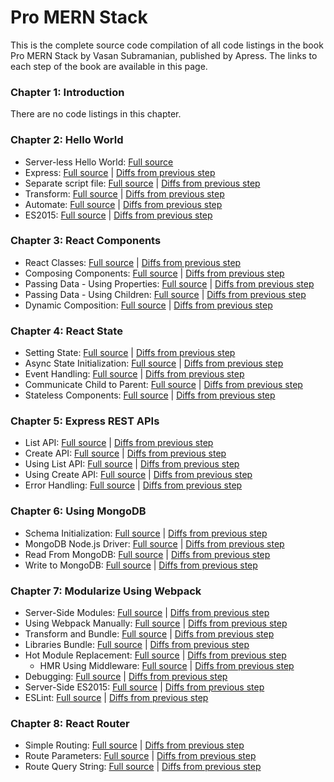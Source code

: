 # Pro MERN Stack

This is the complete source code compilation of all code listings in the book
Pro MERN Stack by Vasan Subramanian, published by Apress. The links to each
step of the book are available in this page.

### Chapter 1: Introduction

There are no code listings in this chapter.

### Chapter 2: Hello World

   * Server-less Hello World: [Full source](../../tree/02-server-less-hello-world)
   * Express: [Full source](../../tree/02-express) | [Diffs from previous step](../../compare/02-server-less-hello-world...02-express)
   * Separate script file: [Full source](../../tree/02-separate-script-file) | [Diffs from previous step](../../compare/02-express...02-separate-script-file)
   * Transform: [Full source](../../tree/02-transform) | [Diffs from previous step](../../compare/02-separate-script-file...02-transform)
   * Automate: [Full source](../../tree/02-automate) | [Diffs from previous step](../../compare/02-transform...02-automate)
   * ES2015:  [Full source](../../tree/02-es2015) | [Diffs from previous step](../../compare/02-automate...02-es2015)

### Chapter 3: React Components
   * React Classes:  [Full source](../../tree/03-react-classes) | [Diffs from previous step](../../compare/02-es2015...03-react-classes)
   * Composing Components:  [Full source](../../tree/03-composing-components) | [Diffs from previous step](../../compare/03-react-classes...03-composing-components)
   * Passing Data - Using Properties: [Full source](../../tree/03-passing-data--using-properties) | [Diffs from previous step](../../compare/03-composing-components...03-passing-data--using-properties)
   * Passing Data - Using Children: [Full source](../../tree/03-passing-data--using-children) | [Diffs from previous step](../../compare/03-passing-data--using-properties...03-passing-data--using-children)
   * Dynamic Composition: [Full source](../../tree/03-dynamic-composition) | [Diffs from previous step](../../compare/03-passing-data--using-children...03-dynamic-composition)

### Chapter 4: React State
   * Setting State: [Full source](../../tree/04-setting-state) | [Diffs from previous step](../../compare/03-dynamic-composition...04-setting-state)
   * Async State Initialization: [Full source](../../tree/04-async-state-initialization) | [Diffs from previous step](../../compare/04-setting-state...04-async-state-initialization)
   * Event Handling: [Full source](../../tree/04-event-handling) | [Diffs from previous step](../../compare/04-async-state-initialization...04-event-handling)
   * Communicate Child to Parent: [Full source](../../tree/04-communicate-child-to-parent) | [Diffs from previous step](../../compare/04-event-handling...04-communicate-child-to-parent)
   * Stateless Components: [Full source](../../tree/04-stateless-components) | [Diffs from previous step](../../compare/04-communicate-child-to-parent...04-stateless-components)

### Chapter 5: Express REST APIs
   * List API: [Full source](../../tree/05-list-api) | [Diffs from previous step](../../compare/04-stateless-components...05-list-api)
   * Create API: [Full source](../../tree/05-create-api) | [Diffs from previous step](../../compare/05-list-api...05-create-api)
   * Using List API: [Full source](../../tree/05-using-list-api) | [Diffs from previous step](../../compare/05-create-api...05-using-list-api)
   * Using Create API: [Full source](../../tree/05-using-create-api) | [Diffs from previous step](../../compare/05-using-list-api...05-using-create-api)
   * Error Handling: [Full source](../../tree/05-error-handling) | [Diffs from previous step](../../compare/05-using-create-api...05-error-handling)

### Chapter 6: Using MongoDB
   * Schema Initialization: [Full source](../../tree/06-schema-initialization) | [Diffs from previous step](../../compare/05-error-handling...06-schema-initialization)
   * MongoDB Node.js Driver: [Full source](../../tree/06-mongodb-nodejs-driver) | [Diffs from previous step](../../compare/06-schema-initialization...06-mongodb-nodejs-driver)
   * Read From MongoDB: [Full source](../../tree/06-read-from-mongodb) | [Diffs from previous step](../../compare/06-mongodb-nodejs-driver...06-read-from-mongodb)
   * Write to MongoDB: [Full source](../../tree/06-write-to-mongodb) | [Diffs from previous step](../../compare/06-read-from-mongodb...06-write-to-mongodb)

### Chapter 7: Modularize Using Webpack
   * Server-Side Modules: [Full source](../../tree/07-server-side-modules) | [Diffs from previous step](../../compare/06-write-to-mongodb...07-server-side-modules)
   * Using Webpack Manually: [Full source](../../tree/07-using-webpack-manually) | [Diffs from previous step](../../compare/07-server-side-modules...07-using-webpack-manually)
   * Transform and Bundle: [Full source](../../tree/07-transform-and-bundle) | [Diffs from previous step](../../compare/07-using-webpack-manually...07-transform-and-bundle)
   * Libraries Bundle: [Full source](../../tree/07-libraries-bundle) | [Diffs from previous step](../../compare/07-transform-and-bundle...07-libraries-bundle)
   * Hot Module Replacement: [Full source](../../tree/07-hot-module-replacement) | [Diffs from previous step](../../compare/07-libraries-bundle...07-hot-module-replacement)
      * HMR Using Middleware: [Full source](../../tree/07-hmr-using-middleware) | [Diffs from previous step](../../compare/07-libraries-bundle...07-hmr-using-middleware)
   * Debugging: [Full source](../../tree/07-debugging) | [Diffs from previous step](../../compare/07-hot-module-replacement...07-debugging)
   * Server-Side ES2015: [Full source](../../tree/07-server-side-es2015) | [Diffs from previous step](../../compare/07-debugging...07-server-side-es2015)
   * ESLint: [Full source](../../tree/07-eslint) | [Diffs from previous step](../../compare/07-server-side-es2015...07-eslint)

### Chapter 8: React Router
   * Simple Routing: [Full source](../../tree/08-simple-routing) | [Diffs from previous step](../../compare/07-eslint...08-simple-routing)
   * Route Parameters: [Full source](../../tree/08-route-parameters) | [Diffs from previous step](../../compare/08-simple-routing...08-route-parameters)
   * Route Query String: [Full source](../../tree/08-route-query-string) | [Diffs from previous step](../../compare/08-route-parameters...08-route-query-string)
